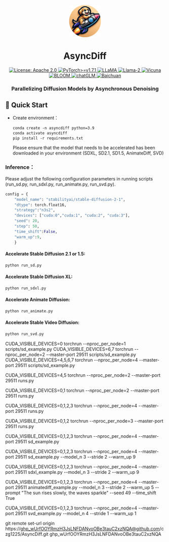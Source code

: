 


<p align="center">
<img src="assets/logo-modified.png" width="20%"> <br>
</p>

<div align="center">
<h1>AsyncDiff</h1>
  <div align="center">
  <a href="https://opensource.org/licenses/Apache-2.0">
    <img alt="License: Apache 2.0" src="https://img.shields.io/badge/License-Apache%202.0-4E94CE.svg">
  </a>
  <a href="https://pytorch.org/">
    <img src="https://img.shields.io/badge/PyTorch-%3E=v1.7.1-EE4C2C.svg?style=flat-square" alt="PyTorch>=v1.7.1">
  </a>
  <a href="https://github.com/facebookresearch/llama">
    <img src="https://img.shields.io/badge/LLMs-LLaMA-FFB000.svg?style=flat-square" alt="LLaMA">
  </a>
  <a href="https://github.com/facebookresearch/llama">
    <img src="https://img.shields.io/badge/LLMs-Llama2-FAB093.svg?style=flat-square" alt="Llama-2">
  </a>
  <a href="https://github.com/lm-sys/FastChat">
    <img src="https://img.shields.io/badge/LLMs-Vicuna-924E7D.svg?style=flat-square" alt="Vicuna">
  </a>
  <a href="https://huggingface.co/docs/transformers/model_doc/bloom">
    <img src="https://img.shields.io/badge/LLMs-BLOOM-1A63BD.svg?style=flat-square" alt="BLOOM">
  </a>
  <a href="https://github.com/THUDM/ChatGLM-6B">
    <img src="https://img.shields.io/badge/LLMs-chatGLM-6082B6.svg?style=flat-square" alt="chatGLM">
  </a>
    <a href="https://github.com/baichuan-inc/Baichuan-7B">
    <img src="https://img.shields.io/badge/LLMs-Baichuan-78ac62.svg?style=flat-square" alt="Baichuan">
  </a>
</div>
<h3>Parallelizing Diffusion Models by Asynchronous Denoising<h3>
</div>








## 🔧 Quick Start

- Create environment：

  ```shell
  conda create -n asyncdiff python=3.9
  conda activate asyncdiff
  pip install -r requirements.txt
  ```
  Please ensure that the model that needs to be accelerated has been downloaded in your environment (SDXL, SD2.1, SD1.5, AnimateDiff, SVD)



### Inference：
Please adjust the following configuration parameters in running scripts (run_sd.py, run_sdxl.py, run_animate.py, run_svd.py).

```python
config = {
    "model_name": "stabilityai/stable-diffusion-2-1",
    "dtype": torch.float16,
    "strategy":"n3s2",
    "devices": ["cuda:0","cuda:1", "cuda:2", "cuda:3"],
    "seed": 20,
    "step": 50,
    "time_shift":False,
    "warm_up":9,
    }

```
#### Accelerate Stable Diffusion 2.1 or 1.5:
```python
python run_sd.py
```


#### Accelerate Stable Diffusion XL:
```python
python run_sdxl.py
```


#### Accelerate Animate Diffusion:
```python
python run_animate.py
```


#### Accelerate Stable Video Diffusion:
```python
python run_svd.py
```

CUDA_VISIBLE_DEVICES=0 torchrun --nproc_per_node=1 scripts/sd_example.py
CUDA_VISIBLE_DEVICES=6,7 torchrun --nproc_per_node=2 --master-port 29511 scripts/sd_example.py
CUDA_VISIBLE_DEVICES=4,5,6,7 torchrun --nproc_per_node=4 --master-port 29511 scripts/sd_example.py

CUDA_VISIBLE_DEVICES=4,5 torchrun --nproc_per_node=2 --master-port 29511 runs.py

CUDA_VISIBLE_DEVICES=0,1 torchrun --nproc_per_node=2 --master-port 29511 runs.py

CUDA_VISIBLE_DEVICES=0,1,2,3 torchrun --nproc_per_node=4 --master-port 29511 runs.py

CUDA_VISIBLE_DEVICES=0,1,2 torchrun --nproc_per_node=3 --master-port 29511 runs.py

CUDA_VISIBLE_DEVICES=0,1,2,3 torchrun --nproc_per_node=4 --master-port 29511 sd_example.py

CUDA_VISIBLE_DEVICES=0,1,2,3 torchrun --nproc_per_node=4 --master-port 29511 sd_example.py --model_n 3 --stride 2 --warm_up 9

CUDA_VISIBLE_DEVICES=0,1,2,3 torchrun --nproc_per_node=4 --master-port 29511 sdxl_example.py --model_n 3 --stride 2 --warm_up 9

CUDA_VISIBLE_DEVICES=0,1,2,3 torchrun --nproc_per_node=4 --master-port 29511 animatediff_example.py --model_n 3 --stride 2 --warm_up 5 --prompt "The sun rises slowly, the waves sparkle" --seed 49 --time_shift True

CUDA_VISIBLE_DEVICES=0,1,2,3 torchrun --nproc_per_node=4 --master-port 29511 svd_example.py --model_n 4 --stride 1 --warm_up 1

git remote set-url origin https://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@github.com/czg1225/AsyncDiff.git
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